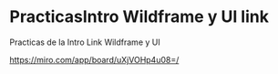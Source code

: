 # PracticasIntro Wildframe y UI link

Practicas de la Intro Link Wildframe y UI

https://miro.com/app/board/uXjVOHp4u08=/
